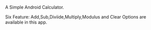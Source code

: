 A Simple Android Calculator.

Six Feature:
Add,Sub,Diviide,Multiply,Modulus and Clear Options are available in this app.
